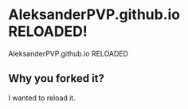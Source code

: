 # AleksanderPVP.github.io RELOADED!
AleksanderPVP.github.io RELOADED
## Why you forked it?
I wanted to reload it.
